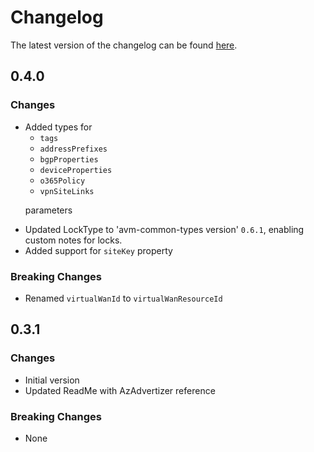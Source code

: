 # Changelog

The latest version of the changelog can be found [here](https://github.com/Azure/bicep-registry-modules/blob/main/avm/res/network/vpn-site/CHANGELOG.md).

## 0.4.0

### Changes

- Added types for
  - `tags`
  - `addressPrefixes`
  - `bgpProperties`
  - `deviceProperties`
  - `o365Policy`
  - `vpnSiteLinks`
  <p>parameters
- Updated LockType to 'avm-common-types version' `0.6.1`, enabling custom notes for locks.
- Added support for `siteKey` property

### Breaking Changes

- Renamed `virtualWanId` to `virtualWanResourceId`

## 0.3.1

### Changes

- Initial version
- Updated ReadMe with AzAdvertizer reference

### Breaking Changes

- None
